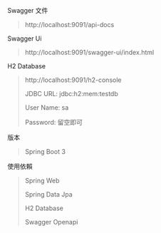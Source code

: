 Swagger 文件
> http://localhost:9091/api-docs

Swagger Ui
> http://localhost:9091/swagger-ui/index.html

H2 Database
> http://localhost:9091/h2-console
> 
> JDBC URL: jdbc:h2:mem:testdb
>
> User Name: sa
>
> Password: 留空即可

版本
> Spring Boot 3

使用依賴
> Spring Web
> 
> Spring Data Jpa
> 
> H2 Database
> 
> Swagger Openapi

